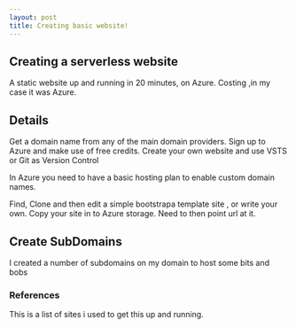 ```yaml
---
layout: post
title: Creating basic website!
---
```

## Creating a serverless website
A static website up and running in 20 minutes, on Azure. Costing ,in my case it was Azure.

## Details
Get a domain name from any of the main domain providers.
Sign up to Azure and make use of free credits.
Create your own website and use VSTS or Git as Version Control

In Azure you need to have a basic hosting plan to enable custom domain names.

Find, Clone and then edit a simple bootstrapa template site , or write your own.
Copy your site in to Azure storage.
Need to then point url at it. 

## Create SubDomains
I created a number of subdomains on my domain to host some bits and bobs

### References
This is a list of sites i used to get this up and running.


